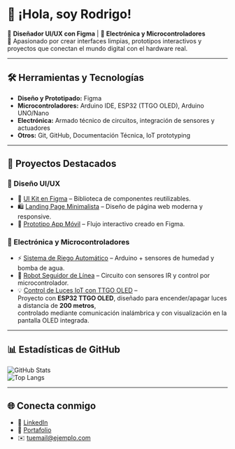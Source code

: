 # 👋 ¡Hola, soy Rodrigo!

🎨 **Diseñador UI/UX con Figma** | 🔧 **Electrónica y Microcontroladores**  
🚀 Apasionado por crear interfaces limpias, prototipos interactivos y proyectos que conectan el mundo digital con el hardware real.  

---

## 🛠️ Herramientas y Tecnologías
- **Diseño y Prototipado:** Figma  
- **Microcontroladores:** Arduino IDE, ESP32 (TTGO OLED), Arduino UNO/Nano  
- **Electrónica:** Armado técnico de circuitos, integración de sensores y actuadores  
- **Otros:** Git, GitHub, Documentación Técnica, IoT prototyping  

---

## 📌 Proyectos Destacados

### 🎨 Diseño UI/UX
- 🎯 [UI Kit en Figma](#) – Biblioteca de componentes reutilizables.  
- 🛍️ [Landing Page Minimalista](#) – Diseño de página web moderna y responsive.  
- 📱 [Prototipo App Móvil](#) – Flujo interactivo creado en Figma.  

### 🔧 Electrónica y Microcontroladores
- ⚡ [Sistema de Riego Automático](#) – Arduino + sensores de humedad y bomba de agua.  
- 🤖 [Robot Seguidor de Línea](#) – Circuito con sensores IR y control por microcontrolador.  
- 💡 [Control de Luces IoT con TTGO OLED](#) –  
   Proyecto con **ESP32 TTGO OLED**, diseñado para encender/apagar luces a distancia de **200 metros**,  
   controlado mediante comunicación inalámbrica y con visualización en la pantalla OLED integrada.  

---

## 📊 Estadísticas de GitHub
![GitHub Stats](https://github-readme-stats.vercel.app/api?username=TU-USUARIO&show_icons=true&theme=radical)  
![Top Langs](https://github-readme-stats.vercel.app/api/top-langs/?username=TU-USUARIO&layout=compact&theme=radical)

---

## 🌐 Conecta conmigo
- 💼 [LinkedIn](#)  
- 🎨 [Portafolio](#)  
- ✉️ tuemail@ejemplo.com

